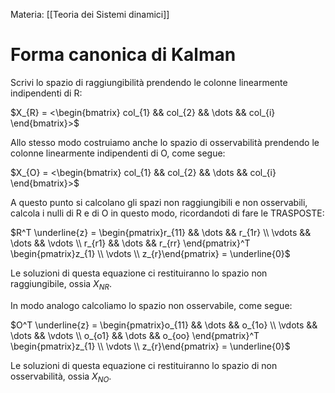Materia: [[Teoria dei Sistemi dinamici]]

# Forma canonica di Kalman

Scrivi lo spazio di raggiungibilità prendendo le colonne linearmente indipendenti di R: 

$X_{R} = <\begin{bmatrix} col_{1} && col_{2} && \dots && col_{i}  \end{bmatrix}>$

Allo stesso modo costruiamo anche lo spazio di osservabilità prendendo le colonne linearmente indipendenti di O, come segue:

$X_{O} = <\begin{bmatrix} col_{1} && col_{2} && \dots && col_{i}  \end{bmatrix}>$

A questo punto si calcolano gli spazi non raggiungibili e non osservabili, calcola i nulli di R e di O in questo modo, ricordandoti di fare le TRASPOSTE:

$R^T \underline{z} = \begin{pmatrix}r_{11} && \dots && r_{1r} \\ \vdots && \dots && \vdots \\ r_{r1} && \dots && r_{rr} \end{pmatrix}^T \begin{pmatrix}z_{1} \\ \vdots \\ z_{r}\end{pmatrix} = \underline{0}$

Le soluzioni di questa equazione ci restituiranno lo spazio non raggiungibile, ossia $X_{NR}$.

In modo analogo calcoliamo lo spazio non osservabile, come segue:

$O^T \underline{z} = \begin{pmatrix}o_{11} && \dots && o_{1o} \\ \vdots && \dots && \vdots \\ o_{o1} && \dots && o_{oo} \end{pmatrix}^T \begin{pmatrix}z_{1} \\ \vdots \\ z_{r}\end{pmatrix} = \underline{0}$

Le soluzioni di questa equazione ci restituiranno lo spazio di non osservabilità, ossia $X_{NO}$.